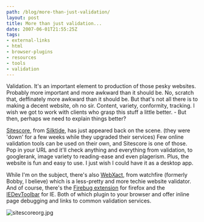 ```yaml
---
path: /blog/more-than-just-validation/
layout: post
title: More than just validation...
date: 2007-06-01T21:55:25Z
tags:
- external-links
- html
- browser-plugins
- resources
- tools
- validation
---
```


Validation. It's an important element to production of those pesky websites. Probably more important and more awkward than it should be. No, scratch that, deffinately more awkward than it should be. But that's not all there is to making a decent website, oh no sir. Content, variety, conformity, tracking. I wish we got to work with clients who grasp this stuff a little better. - But then, perhaps we need to explain things better?

[Sitescore](http://www.sitescore.org/ "Open this link in a new window."), from [Silktide](http://www.silktide.com/ "Open this link in a new window."), has just appeared back on the scene. (they were 'down' for a few weeks while they upgraded their services) Few online validation tools can be used on their own, and Sitescore is one of those. Pop in your URL and it'll check anything and everything from validation, to googlerank, image variety to reading-ease and even plagerism. Plus, the website is fun and easy to use. I just wish I could have it as a desktop app.

While I'm on the subject, there's also [WebXact](http://webxact.watchfire.com/ "Open this link in a new window."), from watchfire (formerly Bobby, I believe) which is a less-pretty and more techie website validator. And of course, there's the [Firebug extension](http://www.getfirebug.com/ "Open this link in a new window.") for firefox and the [IEDevToolbar](http://www.microsoft.com/downloads/details.aspx?FamilyID=E59C3964-672D-4511-BB3E-2D5E1DB91038&displaylang=en "Open this link in a new window.") for IE. Both of which plugin to your browser and offer inline page debugging and links to common validation services.

![sitescoreorg.jpg](/content/images/2007/06/sitescoreorg.jpg)